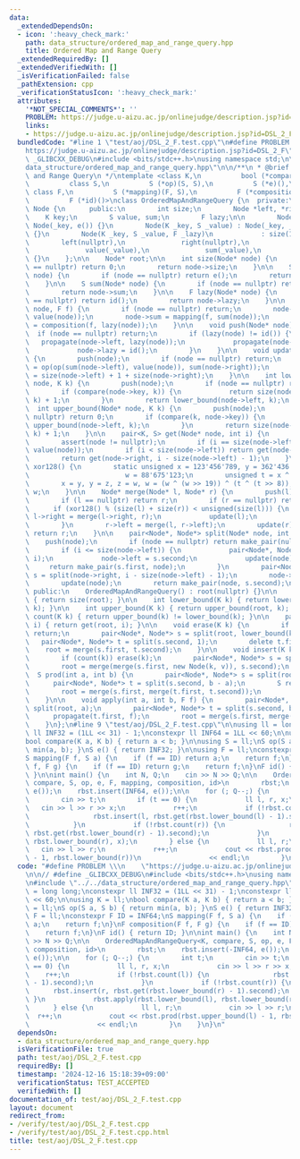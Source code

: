 ```yaml
---
data:
  _extendedDependsOn:
  - icon: ':heavy_check_mark:'
    path: data_structure/ordered_map_and_range_query.hpp
    title: Ordered Map and Range Query
  _extendedRequiredBy: []
  _extendedVerifiedWith: []
  _isVerificationFailed: false
  _pathExtension: cpp
  _verificationStatusIcon: ':heavy_check_mark:'
  attributes:
    '*NOT_SPECIAL_COMMENTS*': ''
    PROBLEM: https://judge.u-aizu.ac.jp/onlinejudge/description.jsp?id=DSL_2_F
    links:
    - https://judge.u-aizu.ac.jp/onlinejudge/description.jsp?id=DSL_2_F
  bundledCode: "#line 1 \"test/aoj/DSL_2_F.test.cpp\"\n#define PROBLEM \\\n    \"\
    https://judge.u-aizu.ac.jp/onlinejudge/description.jsp?id=DSL_2_F\"\n\n// #define\
    \ _GLIBCXX_DEBUG\n#include <bits/stdc++.h>\nusing namespace std;\n\n#line 2 \"\
    data_structure/ordered_map_and_range_query.hpp\"\n\n/**\n * @brief Ordered Map\
    \ and Range Query\n */\ntemplate <class K,\n          bool (*compare)(K, K),\n\
    \          class S,\n          S (*op)(S, S),\n          S (*e)(),\n         \
    \ class F,\n          S (*mapping)(F, S),\n          F (*composition)(F, F),\n\
    \          F (*id)()>\nclass OrderedMapAndRangeQuery {\n  private:\n    class\
    \ Node {\n      public:\n        int size;\n        Node *left, *right;\n    \
    \    K key;\n        S value, sum;\n        F lazy;\n\n        Node(K _key) :\
    \ Node(_key, e()) {}\n        Node(K _key, S _value) : Node(_key, _value, id())\
    \ {}\n        Node(K _key, S _value, F _lazy)\n            : size(1),\n      \
    \        left(nullptr),\n              right(nullptr),\n              key(_key),\n\
    \              value(_value),\n              sum(_value),\n              lazy(_lazy)\
    \ {}\n    };\n\n    Node* root;\n\n    int size(Node* node) {\n        if (node\
    \ == nullptr) return 0;\n        return node->size;\n    }\n\n    S value(Node*\
    \ node) {\n        if (node == nullptr) return e();\n        return node->value;\n\
    \    }\n\n    S sum(Node* node) {\n        if (node == nullptr) return e();\n\
    \        return node->sum;\n    }\n\n    F lazy(Node* node) {\n        if (node\
    \ == nullptr) return id();\n        return node->lazy;\n    }\n\n    void propagate(Node*\
    \ node, F f) {\n        if (node == nullptr) return;\n        node->value = mapping(f,\
    \ value(node));\n        node->sum = mapping(f, sum(node));\n        node->lazy\
    \ = composition(f, lazy(node));\n    }\n\n    void push(Node* node) {\n      \
    \  if (node == nullptr) return;\n        if (lazy(node) != id()) {\n         \
    \   propagate(node->left, lazy(node));\n            propagate(node->right, lazy(node));\n\
    \            node->lazy = id();\n        }\n    }\n\n    void update(Node* node)\
    \ {\n        push(node);\n        if (node == nullptr) return;\n        node->sum\
    \ = op(op(sum(node->left), value(node)), sum(node->right));\n        node->size\
    \ = size(node->left) + 1 + size(node->right);\n    }\n\n    int lower_bound(Node*\
    \ node, K k) {\n        push(node);\n        if (node == nullptr) return 0;\n\
    \        if (compare(node->key, k)) {\n            return size(node->left) + lower_bound(node->right,\
    \ k) + 1;\n        }\n        return lower_bound(node->left, k);\n    }\n\n  \
    \  int upper_bound(Node* node, K k) {\n        push(node);\n        if (node ==\
    \ nullptr) return 0;\n        if (compare(k, node->key)) {\n            return\
    \ upper_bound(node->left, k);\n        }\n        return size(node->left) + upper_bound(node->right,\
    \ k) + 1;\n    }\n\n    pair<K, S> get(Node* node, int i) {\n        push(node);\n\
    \        assert(node != nullptr);\n        if (i == size(node->left)) return make_pair(node->key,\
    \ value(node));\n        if (i < size(node->left)) return get(node->left, i);\n\
    \        return get(node->right, i - size(node->left) - 1);\n    }\n\n    unsigned\
    \ xor128() {\n        static unsigned x = 123'456'789, y = 362'436'069, z = 521'288'629,\n\
    \                        w = 88'675'123;\n        unsigned t = x ^ (x << 11);\n\
    \        x = y, y = z, z = w, w = (w ^ (w >> 19)) ^ (t ^ (t >> 8));\n        return\
    \ w;\n    }\n\n    Node* merge(Node* l, Node* r) {\n        push(l), push(r);\n\
    \        if (l == nullptr) return r;\n        if (r == nullptr) return l;\n  \
    \      if (xor128() % (size(l) + size(r)) < unsigned(size(l))) {\n           \
    \ l->right = merge(l->right, r);\n            update(l);\n            return l;\n\
    \        }\n        r->left = merge(l, r->left);\n        update(r);\n       \
    \ return r;\n    }\n\n    pair<Node*, Node*> split(Node* node, int i) {\n    \
    \    push(node);\n        if (node == nullptr) return make_pair(nullptr, nullptr);\n\
    \        if (i <= size(node->left)) {\n            pair<Node*, Node*> s = split(node->left,\
    \ i);\n            node->left = s.second;\n            update(node);\n       \
    \     return make_pair(s.first, node);\n        }\n        pair<Node*, Node*>\
    \ s = split(node->right, i - size(node->left) - 1);\n        node->right = s.first;\n\
    \        update(node);\n        return make_pair(node, s.second);\n    }\n\n \
    \ public:\n    OrderedMapAndRangeQuery() : root(nullptr) {}\n\n    int size()\
    \ { return size(root); }\n\n    int lower_bound(K k) { return lower_bound(root,\
    \ k); }\n\n    int upper_bound(K k) { return upper_bound(root, k); }\n\n    bool\
    \ count(K k) { return upper_bound(k) != lower_bound(k); }\n\n    pair<K, S> get(int\
    \ i) { return get(root, i); }\n\n    void erase(K k) {\n        if (!count(k))\
    \ return;\n        pair<Node*, Node*> s = split(root, lower_bound(k));\n     \
    \   pair<Node*, Node*> t = split(s.second, 1);\n        delete t.first;\n    \
    \    root = merge(s.first, t.second);\n    }\n\n    void insert(K k, S v) {\n\
    \        if (count(k)) erase(k);\n        pair<Node*, Node*> s = split(root, lower_bound(k));\n\
    \        root = merge(merge(s.first, new Node(k, v)), s.second);\n    }\n\n  \
    \  S prod(int a, int b) {\n        pair<Node*, Node*> s = split(root, a);\n  \
    \      pair<Node*, Node*> t = split(s.second, b - a);\n        S res = sum(t.first);\n\
    \        root = merge(s.first, merge(t.first, t.second));\n        return res;\n\
    \    }\n\n    void apply(int a, int b, F f) {\n        pair<Node*, Node*> s =\
    \ split(root, a);\n        pair<Node*, Node*> t = split(s.second, b - a);\n  \
    \      propagate(t.first, f);\n        root = merge(s.first, merge(t.first, t.second));\n\
    \    }\n};\n#line 9 \"test/aoj/DSL_2_F.test.cpp\"\n\nusing ll = long long;\nconstexpr\
    \ ll INF32 = (1LL << 31) - 1;\nconstexpr ll INF64 = 1LL << 60;\n\nusing K = ll;\n\
    bool compare(K a, K b) { return a < b; }\n\nusing S = ll;\nS op(S a, S b) { return\
    \ min(a, b); }\nS e() { return INF32; }\n\nusing F = ll;\nconstexpr F ID = INF64;\n\
    S mapping(F f, S a) {\n    if (f == ID) return a;\n    return f;\n}\nF composition(F\
    \ f, F g) {\n    if (f == ID) return g;\n    return f;\n}\nF id() { return ID;\
    \ }\n\nint main() {\n    int N, Q;\n    cin >> N >> Q;\n\n    OrderedMapAndRangeQuery<K,\
    \ compare, S, op, e, F, mapping, composition, id>\n        rbst;\n    rbst.insert(-INF64,\
    \ e());\n    rbst.insert(INF64, e());\n\n    for (; Q--;) {\n        int t;\n\
    \        cin >> t;\n        if (t == 0) {\n            ll l, r, x;\n         \
    \   cin >> l >> r >> x;\n            r++;\n            if (!rbst.count(l)) {\n\
    \                rbst.insert(l, rbst.get(rbst.lower_bound(l) - 1).second);\n \
    \           }\n            if (!rbst.count(r)) {\n                rbst.insert(r,\
    \ rbst.get(rbst.lower_bound(r) - 1).second);\n            }\n            rbst.apply(rbst.lower_bound(l),\
    \ rbst.lower_bound(r), x);\n        } else {\n            ll l, r;\n         \
    \   cin >> l >> r;\n            r++;\n            cout << rbst.prod(rbst.upper_bound(l)\
    \ - 1, rbst.lower_bound(r))\n                 << endl;\n        }\n    }\n}\n"
  code: "#define PROBLEM \\\n    \"https://judge.u-aizu.ac.jp/onlinejudge/description.jsp?id=DSL_2_F\"\
    \n\n// #define _GLIBCXX_DEBUG\n#include <bits/stdc++.h>\nusing namespace std;\n\
    \n#include \"../../data_structure/ordered_map_and_range_query.hpp\"\n\nusing ll\
    \ = long long;\nconstexpr ll INF32 = (1LL << 31) - 1;\nconstexpr ll INF64 = 1LL\
    \ << 60;\n\nusing K = ll;\nbool compare(K a, K b) { return a < b; }\n\nusing S\
    \ = ll;\nS op(S a, S b) { return min(a, b); }\nS e() { return INF32; }\n\nusing\
    \ F = ll;\nconstexpr F ID = INF64;\nS mapping(F f, S a) {\n    if (f == ID) return\
    \ a;\n    return f;\n}\nF composition(F f, F g) {\n    if (f == ID) return g;\n\
    \    return f;\n}\nF id() { return ID; }\n\nint main() {\n    int N, Q;\n    cin\
    \ >> N >> Q;\n\n    OrderedMapAndRangeQuery<K, compare, S, op, e, F, mapping,\
    \ composition, id>\n        rbst;\n    rbst.insert(-INF64, e());\n    rbst.insert(INF64,\
    \ e());\n\n    for (; Q--;) {\n        int t;\n        cin >> t;\n        if (t\
    \ == 0) {\n            ll l, r, x;\n            cin >> l >> r >> x;\n        \
    \    r++;\n            if (!rbst.count(l)) {\n                rbst.insert(l, rbst.get(rbst.lower_bound(l)\
    \ - 1).second);\n            }\n            if (!rbst.count(r)) {\n          \
    \      rbst.insert(r, rbst.get(rbst.lower_bound(r) - 1).second);\n           \
    \ }\n            rbst.apply(rbst.lower_bound(l), rbst.lower_bound(r), x);\n  \
    \      } else {\n            ll l, r;\n            cin >> l >> r;\n          \
    \  r++;\n            cout << rbst.prod(rbst.upper_bound(l) - 1, rbst.lower_bound(r))\n\
    \                 << endl;\n        }\n    }\n}\n"
  dependsOn:
  - data_structure/ordered_map_and_range_query.hpp
  isVerificationFile: true
  path: test/aoj/DSL_2_F.test.cpp
  requiredBy: []
  timestamp: '2024-12-16 15:18:39+09:00'
  verificationStatus: TEST_ACCEPTED
  verifiedWith: []
documentation_of: test/aoj/DSL_2_F.test.cpp
layout: document
redirect_from:
- /verify/test/aoj/DSL_2_F.test.cpp
- /verify/test/aoj/DSL_2_F.test.cpp.html
title: test/aoj/DSL_2_F.test.cpp
---
```

